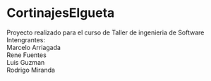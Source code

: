 # CortinajesElgueta
Proyecto realizado para el curso de Taller de ingenieria de Software
</br>Intengrantes:
</br>Marcelo Arriagada
</br>Rene Fuentes
</br>Luis Guzman
</br>Rodrigo Miranda
